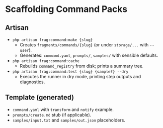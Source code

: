 # Scaffolding Command Packs

## Artisan
- `php artisan frag:command:make {slug}`
  - Creates `fragments/commands/{slug}` (or under `storage/...` with `--user`).
  - Generates: `command.yaml`, `prompts/`, `samples/` with sensible defaults.
- `php artisan frag:command:cache`
  - Rebuilds `command_registry` from disk; prints a summary tree.
- `php artisan frag:command:test {slug} {sample?} --dry`
  - Executes the runner in dry mode, printing step outputs and diagnostics.

## Template (generated)
- `command.yaml` with `transform` and `notify` example.
- `prompts/create.md` stub (if applicable).
- `samples/input.txt` and `samples/out.json` placeholders.
